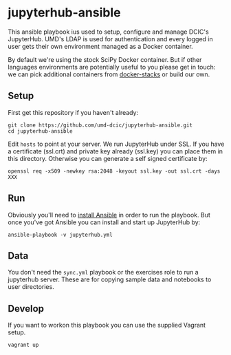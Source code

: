 # jupyterhub-ansible

This ansible playbook ius used to setup, configure and manage DCIC's JupyterHub.
UMD's LDAP is used for authentication and every logged in user gets their own
environment managed as a Docker container.

By default we're using the stock SciPy Docker container. But if other languages
environments are potentially useful to you please get in touch: we can pick 
additional containers from [docker-stacks] or build our own.

## Setup

First get this repository if you haven't already:

    git clone https://github.com/umd-dcic/jupyterhub-ansible.git
    cd jupyterhub-ansible

Edit `hosts` to point at your server.  We run JupyterHub under SSL. If you 
have a certificate (ssl.crt) and private key already (ssl.key) you can 
place them in this directory.  Otherwise you can generate a self 
signed certificate by:

    openssl req -x509 -newkey rsa:2048 -keyout ssl.key -out ssl.crt -days XXX

## Run

Obviously you'll need to [install Ansible](http://docs.ansible.com/ansible/intro_installation.html#installation) in order to run the playbook. But once you've got Ansible you can install and start up JupyterHub by:

    ansible-playbook -v jupyterhub.yml

## Data

You don't need the `sync.yml` playbook or the exercises role to run a 
jupyterhub server. These are for copying sample data and notebooks to 
user directories.

## Develop

If you want to workon this playbook you can use the supplied Vagrant setup.

    vagrant up

[docker-stacks]: https://github.com/jupyter/docker-stacks
